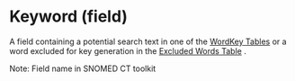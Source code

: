 # Keyword (field)

A field containing a potential search text in one of the [WordKey Tables](https://confluence.ihtsdotools.org/display/DOCGLOSS/WordKey+Table "Glossary link: WordKey Tables") or a word excluded for key generation in the [Excluded Words Table](https://confluence.ihtsdotools.org/display/DOCGLOSS/Excluded+Words+Table "Glossary link: Excluded Words Table") . 

Note: Field name in SNOMED CT toolkit
